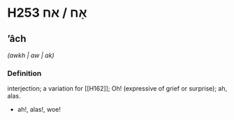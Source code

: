 # H253 אָח / אח

## ʼâch

_(awkh | aw | ak)_

### Definition

interjection; a variation for [[H162]]; Oh! (expressive of grief or surprise); ah, alas.

- ah!, alas!, woe!
